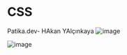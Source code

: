 # CSS
Patika.dev- HAkan YAlçınkaya
![image](https://user-images.githubusercontent.com/71225955/176228427-c82664a9-52ab-4317-a9cd-5bbd86995f9c.png)

![image](https://user-images.githubusercontent.com/71225955/176228385-abe7663a-3eec-481d-9274-0c77b880dfa2.png)
